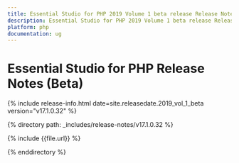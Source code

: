 ```yaml
---
title: Essential Studio for PHP 2019 Volume 1 beta release Release Notes  
description: Essential Studio for PHP 2019 Volume 1 beta release Release Notes  
platform: php
documentation: ug
---
```


# Essential Studio for PHP  Release Notes  (Beta)

{% include release-info.html date=site.releasedate.2019_vol_1_beta  version="v17.1.0.32" %} 


{% directory path: _includes/release-notes/v17.1.0.32 %}

{% include {{file.url}} %}

{% enddirectory %}